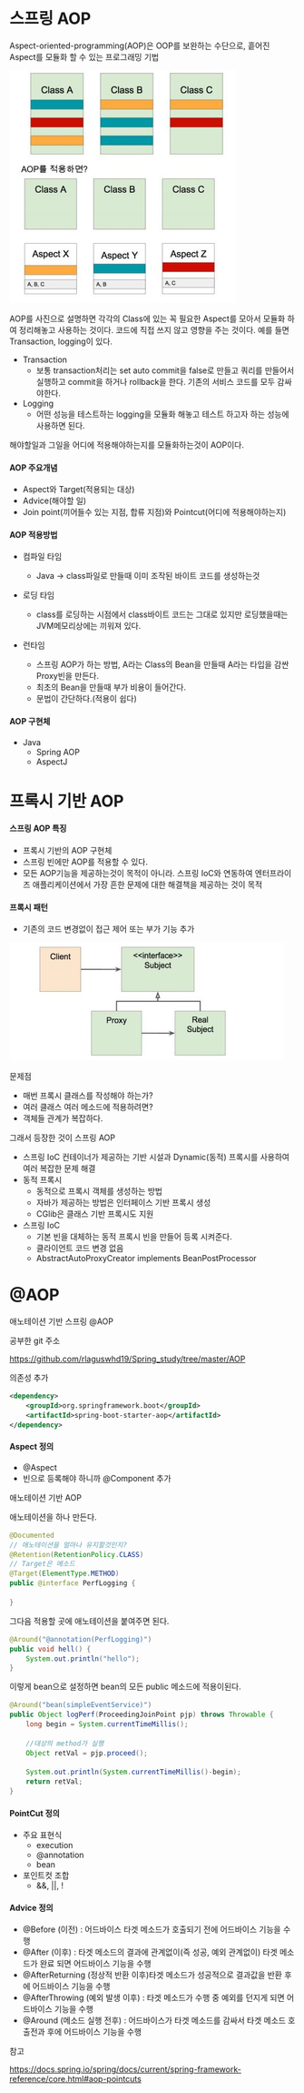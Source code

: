 # 스프링 AOP

Aspect-oriented-programming(AOP)은 OOP를 보완하는 수단으로, 흩어진 Aspect를  모듈화 할 수 있는 프로그래밍 기법



![AOP](./asset/AOP.jpg)



AOP를 사진으로 설명하면 각각의 Class에 있는 꼭 필요한 Aspect를 모아서 모듈화 하여 정리해놓고 사용하는 것이다. 코드에 직접 쓰지 않고 영향을 주는 것이다. 예를 들면 Transaction, logging이 있다. 

* Transaction
  * 보통 transaction처리는 set auto commit을 false로 만들고 쿼리를 만들어서 실행하고 commit을 하거나 rollback을 한다. 기존의 서비스 코드를 모두 감싸야한다.
* Logging
  * 어떤 성능을 테스트하는 logging을 모듈화 해놓고 테스트 하고자 하는 성능에 사용하면 된다.



해야할일과 그일을 어디에 적용해야하는지를 모듈화하는것이 AOP이다.



#### AOP 주요개념

* Aspect와 Target(적용되는 대상)
* Advice(해야할 일)
* Join point(끼어들수 있는 지점, 합류 지점)와 Pointcut(어디에 적용해야하는지)



#### AOP 적용방법

* 컴파일 타임
  * Java -> class파일로 만들때  이미 조작된 바이트 코드를 생성하는것
* 로딩 타임
  * class를 로딩하는 시점에서  class바이트 코드는 그대로 있지만 로딩했을때는 JVM메모리상에는 끼워져 있다.

* 런타임
  * 스프링 AOP가 하는 방법, A라는 Class의 Bean을 만들때 A라는 타입을 감싼 Proxy빈을 만든다. 
  * 최초의 Bean을 만들때 부가 비용이 들어간다.
  * 문법이 간단하다.(적용이 쉽다)



#### AOP 구현체

* Java
  * Spring AOP
  * AspectJ



# 프록시 기반 AOP

#### 스프링 AOP 특징

* 프록시 기반의 AOP 구현체
* 스프링 빈에만 AOP를 적용할 수 있다.
* 모든  AOP기능을 제공하는것이 목적이 아니라.  스프링 IoC와 연동하여 엔터프라이즈 애플리케이션에서 가장 흔한 문제에 대한 해결책을 제공하는 것이 목적



#### 프록시 패턴

* 기존의 코드 변경없이 접근 제어 또는 부가 기능 추가

![프록시](./asset/프록시.JPG)

문제점

* 매번 프록시 클래스를 작성해야 하는가?
* 여러 클래스 여러 메소드에 적용하려면?
* 객체들 관계가 복잡하다.



그래서 등장한 것이 스프링 AOP

* 스프링 IoC 컨테이너가 제공하는 기반 시설과 Dynamic(동적) 프록시를 사용하여 여러 복잡한 문제 해결
* 동적 프록시
  * 동적으로 프록시 객체를 생성하는 방법
  * 자바가 제공하는 방법은 인터페이스 기반 프록시 생성
  * CGlib은 클래스 기반 프록시도 지원
* 스프링 IoC
  * 기본 빈을 대체하는 동적 프록시 빈을 만들어 등록 시켜준다.
  * 클라이언트 코드 변경 없음
  * AbstractAutoProxyCreator implements BeanPostProcessor





# @AOP

애노테이션 기반 스프링 @AOP



공부한 git 주소

 https://github.com/rlaguswhd19/Spring_study/tree/master/AOP 



의존성 추가

```xml
<dependency> 
	<groupId>org.springframework.boot</groupId> 
	<artifactId>spring-boot-starter-aop</artifactId> 
</dependency> 

```



#### Aspect 정의

* @Aspect
* 빈으로 등록해야 하니까  @Component 추가



애노테이션 기반 AOP

애노테이션을 하나 만든다.

```java
@Documented
// 애노테이션을 얼마나 유지할것인지?
@Retention(RetentionPolicy.CLASS)
// Target은 메소드
@Target(ElementType.METHOD)
public @interface PerfLogging {

}
```



그다음 적용할 곳에 애노테이션을 붙여주면 된다.

```java
@Around("@annotation(PerfLogging)")
public void hell() {
	System.out.println("hello");
}
```



이렇게 bean으로 설정하면 bean의 모든 public 메소드에 적용이된다.

```java
@Around("bean(simpleEventService)")
public Object logPerf(ProceedingJoinPoint pjp) throws Throwable {
	long begin = System.currentTimeMillis();
		
	//대상의 method가 실행
	Object retVal = pjp.proceed();
		
	System.out.println(System.currentTimeMillis()-begin);
	return retVal;
}
```



#### PointCut 정의

* 주요 표현식
  * execution
  * @annotation
  * bean
* 포인트컷 조합
  * &&, ||, !



#### Advice 정의

* @Before (이전) : 어드바이스 타겟 메소드가 호출되기 전에 어드바이스 기능을 수행
* @After (이후) : 타겟 메소드의 결과에 관계없이(즉 성공, 예외 관계없이) 타겟 메소드가 완료 되면 어드바이스 기능을 수행
* @AfterReturning (정상적 반환 이후)타겟 메소드가 성공적으로 결과값을 반환 후에 어드바이스 기능을 수행
* @AfterThrowing (예외 발생 이후) : 타겟 메소드가 수행 중 예외를 던지게 되면 어드바이스 기능을 수행
* @Around (메소드 실행 전후) : 어드바이스가 타겟 메소드를 감싸서 타겟 메소드 호출전과 후에 어드바이스 기능을 수행



참고

https://docs.spring.io/spring/docs/current/spring-framework-reference/core.html#aop-pointcuts 

